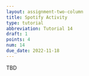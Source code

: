 ```yaml
---
layout: assignment-two-column
title: Spotify Activity
type: tutorial
abbreviation: Tutorial 14
draft: 1
points: 4
num: 14
due_date: 2022-11-18
---
```

TBD